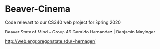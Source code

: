 # Beaver-Cinema
Code relevant to our CS340 web project for Spring 2020

Beaver State of Mind - Group 46
Geraldo Hernandez | Benjamin Mayinger

http://web.engr.oregonstate.edu/~hernager/
